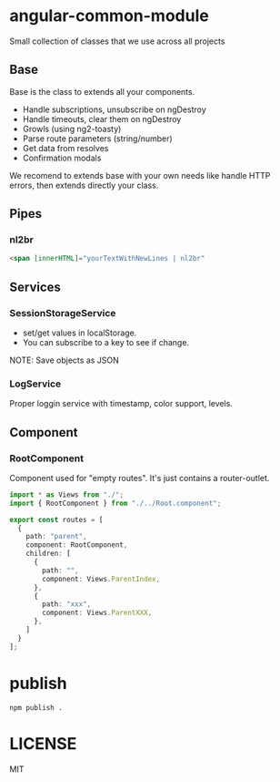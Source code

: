 # angular-common-module

Small collection of classes that we use across all projects


## Base

Base is the class to extends all your components.

* Handle subscriptions, unsubscribe on ngDestroy
* Handle timeouts, clear them on ngDestroy
* Growls (using ng2-toasty)
* Parse route parameters (string/number)
* Get data from resolves
* Confirmation modals

We recomend to extends base with your own needs like handle HTTP errors, then
extends directly your class.

## Pipes

### nl2br

```html
<span [innerHTML]="yourTextWithNewLines | nl2br"
```

## Services

### SessionStorageService

* set/get values in localStorage.
* You can subscribe to a key to see if change.

NOTE: Save objects as JSON

### LogService

Proper loggin service with timestamp, color support, levels.

## Component

### RootComponent

Component used for "empty routes".
It's just contains a router-outlet.

```ts
import * as Views from "./";
import { RootComponent } from "./../Root.component";

export const routes = [
  {
    path: "parent",
    component: RootComponent,
    children: [
      {
        path: "",
        component: Views.ParentIndex,
      },
      {
        path: "xxx",
        component: Views.ParentXXX,
      },
    ]
  }
];
```

# publish

```
npm publish .
```

# LICENSE

MIT
